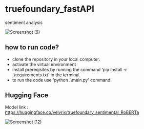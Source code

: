# truefoundary_fastAPI
sentiment analysis

![Screenshot (9)](https://user-images.githubusercontent.com/86217421/209874084-df4937a6-8618-46e2-8f65-f3dd30f1645e.png)

## how to run code?
* clone the repository in your local computer.
* activate the virtual environment 
* install prereqisites by running the command 'pip install -r .\requirements.txt' in the terminal.
* to run the code use 'python .\main.py' command.

## Hugging Face 
Model link : https://huggingface.co/velvrix/truefoundary_sentimental_RoBERTa


![Screenshot (12)](https://user-images.githubusercontent.com/86217421/209876126-8f15b9b5-6160-4e10-baf7-757b2d4d4954.png)
